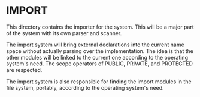 # IMPORT

This directory contains the importer for the system. This will be a major part of the system with its own parser and scanner. 

The import system will bring external declarations into the current name space without actually parsing over the implementation. The idea is that the other modules will be linked to the current one according to the operating system's need. The scope operators of PUBLIC, PRIVATE, and PROTECTED are respected. 

The import system is also responsible for finding the import modules in the file system, portably, according to the operating system's need.